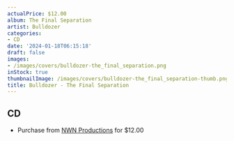 ```yaml
---
actualPrice: $12.00
album: The Final Separation
artist: Bulldozer
categories:
- CD
date: '2024-01-18T06:15:18'
draft: false
images:
- /images/covers/bulldozer-the_final_separation.png
inStock: true
thumbnailImage: /images/covers/bulldozer-the_final_separation-thumb.png
title: Bulldozer - The Final Separation
---
```


## CD
* Purchase from [NWN Productions](http://shop.nwnprod.com/index.php?route=product/product&path=93&product_id=45626&sort=pd.name&order=ASC) for $12.00
